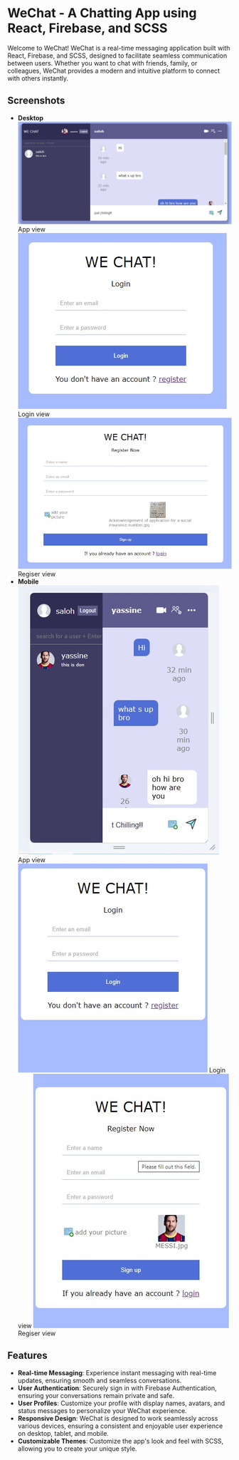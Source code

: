 # WeChat - A Chatting App using React, Firebase, and SCSS

Welcome to WeChat! WeChat is a real-time messaging application built with React, Firebase, and SCSS, designed to facilitate seamless communication between users. Whether you want to chat with friends, family, or colleagues, WeChat provides a modern and intuitive platform to connect with others instantly.

## Screenshots
- **Desktop**
![App Desktop View ](./src/images/ScreenShots/desktop_1.jpg)
App view
![Login Desktop View](./src/images/ScreenShots/desktop_2.jpg)
Login view
![Register Desktop View](./src/images/ScreenShots/desktop_3.jpg)
Regiser view
- **Mobile**
![App Mobile View ](./src/images/ScreenShots/mobile_1.jpg)
App view
![Login Mobile View](./src/images/ScreenShots/mobile_2.jpg)
Login view
![Register Mobile View](./src/images/ScreenShots/mobile_3.jpg)
Regiser view

## Features

- **Real-time Messaging**: Experience instant messaging with real-time updates, ensuring smooth and seamless conversations.
- **User Authentication**: Securely sign in with Firebase Authentication, ensuring your conversations remain private and safe.
- **User Profiles**: Customize your profile with display names, avatars, and status messages to personalize your WeChat experience.
- **Responsive Design**: WeChat is designed to work seamlessly across various devices, ensuring a consistent and enjoyable user experience on desktop, tablet, and mobile.
- **Customizable Themes**: Customize the app's look and feel with SCSS, allowing you to create your unique style.

